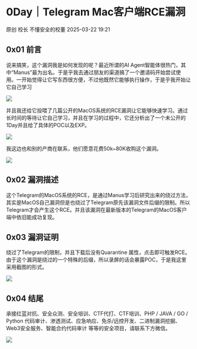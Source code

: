 #  0Day｜Telegram Mac客户端RCE漏洞   
原创 校长  不懂安全的校董   2025-03-22 19:21  
  
## 0x01 前言  
  
说来搞笑，这个漏洞我是如何发现的呢？最近所谓的AI Agent智能体很热门，其中“Manus”最为出名。于是乎我去通过朋友的渠道搞了一个邀请码开始尝试使用。一开始觉得让它写东西很方便，不过他既然它能够执行操作，于是乎我开始让它自己学习  
  
![](https://mmbiz.qpic.cn/mmbiz_png/icefLCXrhxfiaz5ib3WEvVr5PjacERPqickzDRPId4ERE9ejpib6hIRVQh6n42cxibLAo6G8PrG5o1Xqd8YnNguo5S5w/640?wx_fmt=png&from=appmsg "")  
  
并且我还给它投喂了几篇公开的MacOS系统的RCE漏洞让它能够快速学习。通过长时间的等待让它自己学习，并且在学习的过程中，它还分析出了一个未公开的1Day并且给了具体的POC以及EXP。  
  
![](https://mmbiz.qpic.cn/mmbiz_png/icefLCXrhxfiaz5ib3WEvVr5PjacERPqickzer4hs9tWSxomRgTliaImVmlDpRva1A9F9z8Bzo1NIMTibbQwex3xR6rQ/640?wx_fmt=png&from=appmsg "")  
  
我这边也和别的产商在联系，他们愿意花费50k~80K收购这个漏洞。  
  
![](https://mmbiz.qpic.cn/mmbiz_png/icefLCXrhxfiaz5ib3WEvVr5PjacERPqickzQk9UVfEPn5nNrOAK2DM9vfgPHJ4fwDQe8veSNNQFGszR4qsyscZibcg/640?wx_fmt=png&from=appmsg "")  
## 0x02 漏洞描述  
  
这个Telegram的MacOS系统的RCE，是通过Manus学习后研究出来的绕过方法，其实是MacOS自己漏洞但是也绕过了Telegram原先该漏洞文件后缀的限制。所以Telegram才会产生这个RCE。并且该漏洞在最新版本的Telegram的MacOS客户端中依旧能成功复现。  
## 0x03 漏洞证明  
  
绕过了Telegram的限制，并且下载后没有Quarantine 属性，点击即可触发RCE。由于这个漏洞是绕过的一个特殊的后缀，所以录屏的话会暴露POC，于是我这里采用截图的形式。  
  
![](https://mmbiz.qpic.cn/mmbiz_png/icefLCXrhxfiaz5ib3WEvVr5PjacERPqickzZ8USZnseXwxvfobzY1ibXCwoNQ9wf1DE77RIkHrZlq4JO2pwP0rRepg/640?wx_fmt=png&from=appmsg "")  
## 0x04 结尾  
  
承接红蓝对抗、安全众测、安全培训、CTF代打、CTF培训、PHP / JAVA / GO / Python 代码审计、渗透测试、应急响应、免杀/远控开发、二进制漏洞挖掘、Web3安全服务、智能合约代码审计 等等的安全项目，请联系下方微信。  
  
![](https://mmbiz.qpic.cn/mmbiz_jpg/icefLCXrhxfiaMBD7vPDVIRcdPLqmc3et5ibjUNW7uKvichxflshtDKDdL0mBFZHl83rdhYDicM46qvrKbMGwSgoatw/640?wx_fmt=jpeg&from=appmsg "")  
  
  
